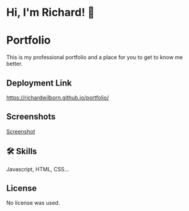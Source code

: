 
# Hi, I'm Richard! 👋


# Portfolio

This is my professional portfolio and a place for you to get to know me better.



## Deployment Link

https://richardwilborn.github.io/portfolio/


## Screenshots

[Screenshot](https://github.com/richardwilborn/portfolio/blob/a7403f8030fedec98a77e34fee3efff52175725e/portfolio-screenshot.png?raw=true)


## 🛠 Skills
Javascript, HTML, CSS...


## License

No license was used.
